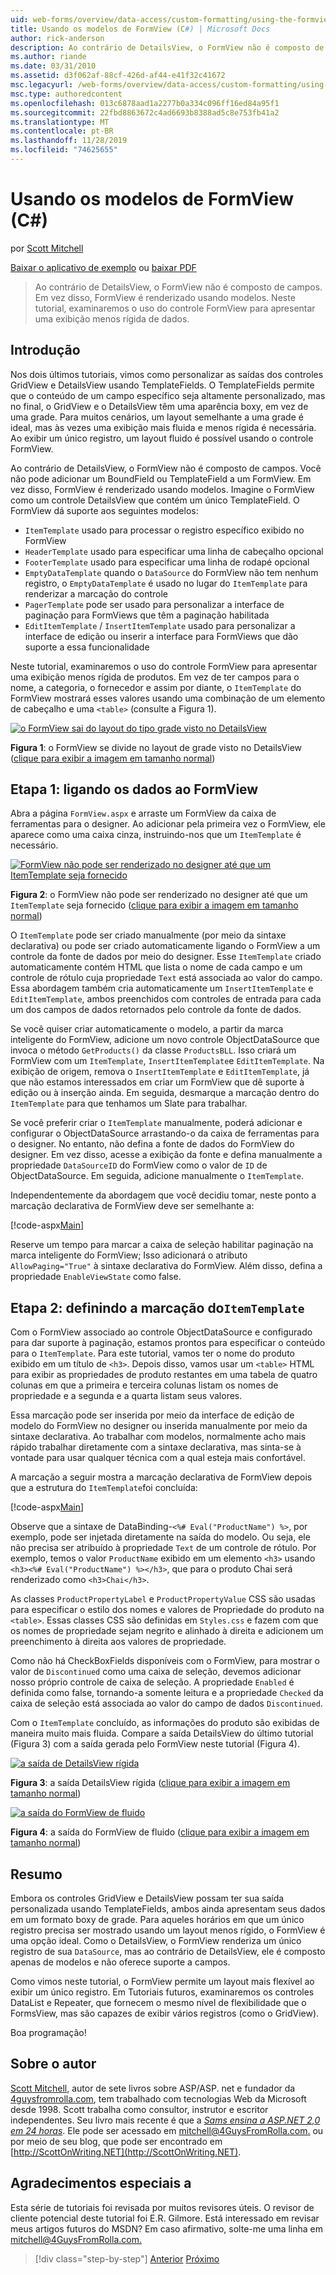 ```yaml
---
uid: web-forms/overview/data-access/custom-formatting/using-the-formview-s-templates-cs
title: Usando os modelos de FormView (C#) | Microsoft Docs
author: rick-anderson
description: Ao contrário de DetailsView, o FormView não é composto de campos. Em vez disso, FormView é renderizado usando modelos. Neste tutorial, examinaremos o uso do F...
ms.author: riande
ms.date: 03/31/2010
ms.assetid: d3f062af-88cf-426d-af44-e41f32c41672
msc.legacyurl: /web-forms/overview/data-access/custom-formatting/using-the-formview-s-templates-cs
msc.type: authoredcontent
ms.openlocfilehash: 013c6878aad1a2277b0a334c096ff16ed84a95f1
ms.sourcegitcommit: 22fbd8863672c4ad6693b8388ad5c8e753fb41a2
ms.translationtype: MT
ms.contentlocale: pt-BR
ms.lasthandoff: 11/28/2019
ms.locfileid: "74625655"
---
```

# <a name="using-the-formviews-templates-c"></a>Usando os modelos de FormView (C#)

por [Scott Mitchell](https://twitter.com/ScottOnWriting)

[Baixar o aplicativo de exemplo](https://download.microsoft.com/download/9/6/9/969e5c94-dfb6-4e47-9570-d6d9e704c3c1/ASPNET_Data_Tutorial_14_CS.exe) ou [baixar PDF](using-the-formview-s-templates-cs/_static/datatutorial14cs1.pdf)

> Ao contrário de DetailsView, o FormView não é composto de campos. Em vez disso, FormView é renderizado usando modelos. Neste tutorial, examinaremos o uso do controle FormView para apresentar uma exibição menos rígida de dados.

## <a name="introduction"></a>Introdução

Nos dois últimos tutoriais, vimos como personalizar as saídas dos controles GridView e DetailsView usando TemplateFields. O TemplateFields permite que o conteúdo de um campo específico seja altamente personalizado, mas no final, o GridView e o DetailsView têm uma aparência boxy, em vez de uma grade. Para muitos cenários, um layout semelhante a uma grade é ideal, mas às vezes uma exibição mais fluida e menos rígida é necessária. Ao exibir um único registro, um layout fluido é possível usando o controle FormView.

Ao contrário de DetailsView, o FormView não é composto de campos. Você não pode adicionar um BoundField ou TemplateField a um FormView. Em vez disso, FormView é renderizado usando modelos. Imagine o FormView como um controle DetailsView que contém um único TemplateField. O FormView dá suporte aos seguintes modelos:

- `ItemTemplate` usado para processar o registro específico exibido no FormView
- `HeaderTemplate` usado para especificar uma linha de cabeçalho opcional
- `FooterTemplate` usado para especificar uma linha de rodapé opcional
- `EmptyDataTemplate` quando o `DataSource` do FormView não tem nenhum registro, o `EmptyDataTemplate` é usado no lugar do `ItemTemplate` para renderizar a marcação do controle
- `PagerTemplate` pode ser usado para personalizar a interface de paginação para FormViews que têm a paginação habilitada
- `EditItemTemplate` / `InsertItemTemplate` usado para personalizar a interface de edição ou inserir a interface para FormViews que dão suporte a essa funcionalidade

Neste tutorial, examinaremos o uso do controle FormView para apresentar uma exibição menos rígida de produtos. Em vez de ter campos para o nome, a categoria, o fornecedor e assim por diante, o `ItemTemplate` do FormView mostrará esses valores usando uma combinação de um elemento de cabeçalho e uma `<table>` (consulte a Figura 1).

[![o FormView sai do layout do tipo grade visto no DetailsView](using-the-formview-s-templates-cs/_static/image2.png)](using-the-formview-s-templates-cs/_static/image1.png)

**Figura 1**: o FormView se divide no layout de grade visto no DetailsView ([clique para exibir a imagem em tamanho normal](using-the-formview-s-templates-cs/_static/image3.png))

## <a name="step-1-binding-the-data-to-the-formview"></a>Etapa 1: ligando os dados ao FormView

Abra a página `FormView.aspx` e arraste um FormView da caixa de ferramentas para o designer. Ao adicionar pela primeira vez o FormView, ele aparece como uma caixa cinza, instruindo-nos que um `ItemTemplate` é necessário.

[![FormView não pode ser renderizado no designer até que um ItemTemplate seja fornecido](using-the-formview-s-templates-cs/_static/image5.png)](using-the-formview-s-templates-cs/_static/image4.png)

**Figura 2**: o FormView não pode ser renderizado no designer até que um `ItemTemplate` seja fornecido ([clique para exibir a imagem em tamanho normal](using-the-formview-s-templates-cs/_static/image6.png))

O `ItemTemplate` pode ser criado manualmente (por meio da sintaxe declarativa) ou pode ser criado automaticamente ligando o FormView a um controle da fonte de dados por meio do designer. Esse `ItemTemplate` criado automaticamente contém HTML que lista o nome de cada campo e um controle de rótulo cuja propriedade `Text` está associada ao valor do campo. Essa abordagem também cria automaticamente um `InsertItemTemplate` e `EditItemTemplate`, ambos preenchidos com controles de entrada para cada um dos campos de dados retornados pelo controle da fonte de dados.

Se você quiser criar automaticamente o modelo, a partir da marca inteligente do FormView, adicione um novo controle ObjectDataSource que invoca o método `GetProducts()` da classe `ProductsBLL`. Isso criará um FormView com um `ItemTemplate`, `InsertItemTemplate`e `EditItemTemplate`. Na exibição de origem, remova o `InsertItemTemplate` e `EditItemTemplate`, já que não estamos interessados em criar um FormView que dê suporte à edição ou à inserção ainda. Em seguida, desmarque a marcação dentro do `ItemTemplate` para que tenhamos um Slate para trabalhar.

Se você preferir criar o `ItemTemplate` manualmente, poderá adicionar e configurar o ObjectDataSource arrastando-o da caixa de ferramentas para o designer. No entanto, não defina a fonte de dados do FormView do designer. Em vez disso, acesse a exibição da fonte e defina manualmente a propriedade `DataSourceID` do FormView como o valor de `ID` de ObjectDataSource. Em seguida, adicione manualmente o `ItemTemplate`.

Independentemente da abordagem que você decidiu tomar, neste ponto a marcação declarativa de FormView deve ser semelhante a:

[!code-aspx[Main](using-the-formview-s-templates-cs/samples/sample1.aspx)]

Reserve um tempo para marcar a caixa de seleção habilitar paginação na marca inteligente do FormView; Isso adicionará o atributo `AllowPaging="True"` à sintaxe declarativa do FormView. Além disso, defina a propriedade `EnableViewState` como false.

## <a name="step-2-defining-theitemtemplates-markup"></a>Etapa 2: definindo a marcação do`ItemTemplate`

Com o FormView associado ao controle ObjectDataSource e configurado para dar suporte à paginação, estamos prontos para especificar o conteúdo para o `ItemTemplate`. Para este tutorial, vamos ter o nome do produto exibido em um título de `<h3>`. Depois disso, vamos usar um `<table>` HTML para exibir as propriedades de produto restantes em uma tabela de quatro colunas em que a primeira e terceira colunas listam os nomes de propriedade e a segunda e a quarta listam seus valores.

Essa marcação pode ser inserida por meio da interface de edição de modelo do FormView no designer ou inserida manualmente por meio da sintaxe declarativa. Ao trabalhar com modelos, normalmente acho mais rápido trabalhar diretamente com a sintaxe declarativa, mas sinta-se à vontade para usar qualquer técnica com a qual esteja mais confortável.

A marcação a seguir mostra a marcação declarativa de FormView depois que a estrutura do `ItemTemplate`foi concluída:

[!code-aspx[Main](using-the-formview-s-templates-cs/samples/sample2.aspx)]

Observe que a sintaxe de DataBinding-`<%# Eval("ProductName") %>`, por exemplo, pode ser injetada diretamente na saída do modelo. Ou seja, ele não precisa ser atribuído à propriedade `Text` de um controle de rótulo. Por exemplo, temos o valor `ProductName` exibido em um elemento `<h3>` usando `<h3><%# Eval("ProductName") %></h3>`, que para o produto Chai será renderizado como `<h3>Chai</h3>`.

As classes `ProductPropertyLabel` e `ProductPropertyValue` CSS são usadas para especificar o estilo dos nomes e valores de Propriedade do produto na `<table>`. Essas classes CSS são definidas em `Styles.css` e fazem com que os nomes de propriedade sejam negrito e alinhado à direita e adicionem um preenchimento à direita aos valores de propriedade.

Como não há CheckBoxFields disponíveis com o FormView, para mostrar o valor de `Discontinued` como uma caixa de seleção, devemos adicionar nosso próprio controle de caixa de seleção. A propriedade `Enabled` é definida como false, tornando-a somente leitura e a propriedade `Checked` da caixa de seleção está associada ao valor do campo de dados `Discontinued`.

Com o `ItemTemplate` concluído, as informações do produto são exibidas de maneira muito mais fluida. Compare a saída DetailsView do último tutorial (Figura 3) com a saída gerada pelo FormView neste tutorial (Figura 4).

[![a saída de DetailsView rígida](using-the-formview-s-templates-cs/_static/image8.png)](using-the-formview-s-templates-cs/_static/image7.png)

**Figura 3**: a saída DetailsView rígida ([clique para exibir a imagem em tamanho normal](using-the-formview-s-templates-cs/_static/image9.png))

[![a saída do FormView de fluido](using-the-formview-s-templates-cs/_static/image11.png)](using-the-formview-s-templates-cs/_static/image10.png)

**Figura 4**: a saída do FormView de fluido ([clique para exibir a imagem em tamanho normal](using-the-formview-s-templates-cs/_static/image12.png))

## <a name="summary"></a>Resumo

Embora os controles GridView e DetailsView possam ter sua saída personalizada usando TemplateFields, ambos ainda apresentam seus dados em um formato boxy de grade. Para aqueles horários em que um único registro precisa ser mostrado usando um layout menos rígido, o FormView é uma opção ideal. Como o DetailsView, o FormView renderiza um único registro de sua `DataSource`, mas ao contrário de DetailsView, ele é composto apenas de modelos e não oferece suporte a campos.

Como vimos neste tutorial, o FormView permite um layout mais flexível ao exibir um único registro. Em Tutoriais futuros, examinaremos os controles DataList e Repeater, que fornecem o mesmo nível de flexibilidade que o FormsView, mas são capazes de exibir vários registros (como o GridView).

Boa programação!

## <a name="about-the-author"></a>Sobre o autor

[Scott Mitchell](http://www.4guysfromrolla.com/ScottMitchell.shtml), autor de sete livros sobre ASP/ASP. net e fundador da [4guysfromrolla.com](http://www.4guysfromrolla.com), tem trabalhado com tecnologias Web da Microsoft desde 1998. Scott trabalha como consultor, instrutor e escritor independentes. Seu livro mais recente é que a [*Sams ensina a ASP.NET 2,0 em 24 horas*](https://www.amazon.com/exec/obidos/ASIN/0672327384/4guysfromrollaco). Ele pode ser acessado em [mitchell@4GuysFromRolla.com.](mailto:mitchell@4GuysFromRolla.com) ou por meio de seu blog, que pode ser encontrado em [http://ScottOnWriting.NET](http://ScottOnWriting.NET).

## <a name="special-thanks-to"></a>Agradecimentos especiais a

Esta série de tutoriais foi revisada por muitos revisores úteis. O revisor de cliente potencial deste tutorial foi E.R. Gilmore. Está interessado em revisar meus artigos futuros do MSDN? Em caso afirmativo, solte-me uma linha em [mitchell@4GuysFromRolla.com.](mailto:mitchell@4GuysFromRolla.com)

> [!div class="step-by-step"]
> [Anterior](using-templatefields-in-the-detailsview-control-cs.md)
> [Próximo](displaying-summary-information-in-the-gridview-s-footer-cs.md)
